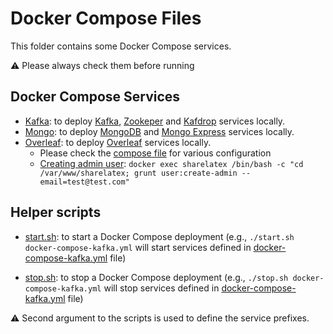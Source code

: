 # Docker Compose Files

This folder contains some Docker Compose services.

:warning: Please always check them before running

## Docker Compose Services

- [Kafka](./docker-compose-kafka.yml): to deploy [Kafka](https://hub.docker.com/r/bitnami/kafka), [Zookeper](https://hub.docker.com/r/bitnami/zookeper) and [Kafdrop](https://github.com/obsidiandynamics/kafdrop) services locally.
- [Mongo](./docker-compose-mongo.yml): to deploy [MongoDB](https://hub.docker.com/_/mongo) and [Mongo Express](https://hub.docker.com/_/mongo-express) services locally.
- [Overleaf](./docker-compose-overleaf.yml): to deploy [Overleaf](https://hub.docker.com/r/sharelatex/sharelatex) services locally.
  - Please check the [compose file](<.(docker-compose-overleaf.yml)>) for various configuration
  - [Creating admin user](https://github.com/overleaf/overleaf/wiki/Creating-and-managing-users): `docker exec sharelatex /bin/bash -c "cd /var/www/sharelatex; grunt user:create-admin --email=test@test.com"`

## Helper scripts

- [start.sh](./start.sh): to start a Docker Compose deployment (e.g., `./start.sh docker-compose-kafka.yml` will start services defined in [docker-compose-kafka.yml](./docker-compose-kafka.yml) file)

- [stop.sh](./stop.sh): to stop a Docker Compose deployment (e.g., `./stop.sh docker-compose-kafka.yml` will stop services defined in [docker-compose-kafka.yml](./docker-compose-kafka.yml) file)

:warning: Second argument to the scripts is used to define the service prefixes.
